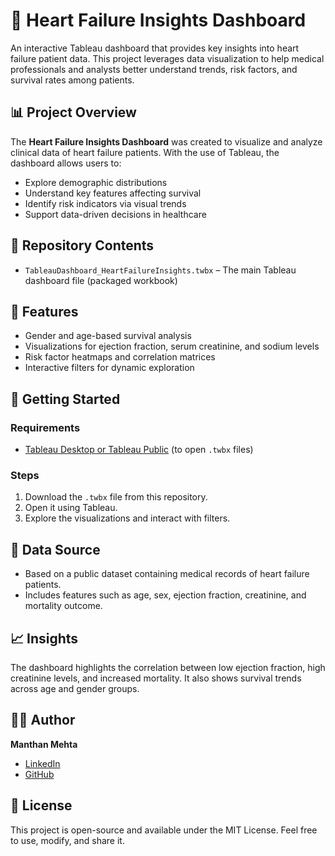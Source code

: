 # 💓 Heart Failure Insights Dashboard

An interactive Tableau dashboard that provides key insights into heart failure patient data. This project leverages data visualization to help medical professionals and analysts better understand trends, risk factors, and survival rates among patients.

## 📊 Project Overview

The **Heart Failure Insights Dashboard** was created to visualize and analyze clinical data of heart failure patients. With the use of Tableau, the dashboard allows users to:

- Explore demographic distributions
- Understand key features affecting survival
- Identify risk indicators via visual trends
- Support data-driven decisions in healthcare

## 📁 Repository Contents

- `TableauDashboard_HeartFailureInsights.twbx` – The main Tableau dashboard file (packaged workbook)

## 🧠 Features

- Gender and age-based survival analysis
- Visualizations for ejection fraction, serum creatinine, and sodium levels
- Risk factor heatmaps and correlation matrices
- Interactive filters for dynamic exploration

## 🚀 Getting Started

### Requirements

- [Tableau Desktop or Tableau Public](https://www.tableau.com/products/desktop/download) (to open `.twbx` files)

### Steps

1. Download the `.twbx` file from this repository.
2. Open it using Tableau.
3. Explore the visualizations and interact with filters.

## 📌 Data Source

- Based on a public dataset containing medical records of heart failure patients.
- Includes features such as age, sex, ejection fraction, creatinine, and mortality outcome.

## 📈 Insights

The dashboard highlights the correlation between low ejection fraction, high creatinine levels, and increased mortality. It also shows survival trends across age and gender groups.

## 👨‍💻 Author

**Manthan Mehta**  
- [LinkedIn](https://www.linkedin.com/in/manthan7mehta)  
- [GitHub](https://github.com/manthan7mehta)

## 📝 License

This project is open-source and available under the MIT License. Feel free to use, modify, and share it.
